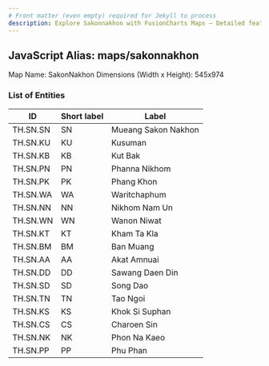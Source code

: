 ```yaml
---
# Front matter (even empty) required for Jekyll to process
description: Explore Sakonnakhon with FusionCharts Maps – Detailed features for seamless integration. Try now & enhance your data visualization today! 
---
```


## JavaScript Alias: maps/sakonnakhon

Map Name: SakonNakhon
Dimensions (Width x Height): 545x974

### List of Entities

| ID       | Short label | Label               |
| -------- | ----------- | ------------------- |
| TH.SN.SN | SN          | Mueang Sakon Nakhon |
| TH.SN.KU | KU          | Kusuman             |
| TH.SN.KB | KB          | Kut Bak             |
| TH.SN.PN | PN          | Phanna Nikhom       |
| TH.SN.PK | PK          | Phang Khon          |
| TH.SN.WA | WA          | Waritchaphum        |
| TH.SN.NN | NN          | Nikhom Nam Un       |
| TH.SN.WN | WN          | Wanon Niwat         |
| TH.SN.KT | KT          | Kham Ta Kla         |
| TH.SN.BM | BM          | Ban Muang           |
| TH.SN.AA | AA          | Akat Amnuai         |
| TH.SN.DD | DD          | Sawang Daen Din     |
| TH.SN.SD | SD          | Song Dao            |
| TH.SN.TN | TN          | Tao Ngoi            |
| TH.SN.KS | KS          | Khok Si Suphan      |
| TH.SN.CS | CS          | Charoen Sin         |
| TH.SN.NK | NK          | Phon Na Kaeo        |
| TH.SN.PP | PP          | Phu Phan            |
